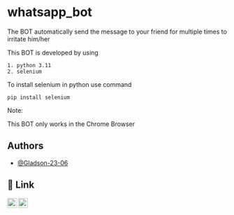 
# whatsapp_bot

The BOT automatically send the message to your friend for multiple times to irritate him/her 

This BOT is developed by using 

    1. python 3.11      
    2. selenium

To install selenium in python use command 

    pip install selenium 

Note:

This BOT only works in the Chrome Browser  


## Authors

- [@Gladson-23-06](https://www.github.com/Gladson-23-06)


## 🔗 Link
[<img align="left" alt="dongladson | YouTube" width="22px" src="https://cdn2.iconfinder.com/data/icons/social-media-2285/512/1_Youtube_colored_svg-512.png" target="_blank" />][youtube]
[<img align="left" alt="dongladson | LinkedIn" width="22px" src="https://cdn2.iconfinder.com/data/icons/social-media-2285/512/1_Linkedin_unofficial_colored_svg-512.png" target="_blank" />][linkedin]

[youtube]: https://www.youtube.com/@on-tech23
[linkedin]: https://www.linkedin.com/in/don-gladson/


   
